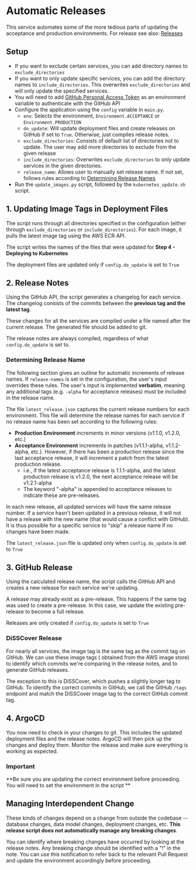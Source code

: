 # Automatic Releases

This service automates some of the more tedious parts of updating the acceptance and production environments.
For release see also: [Releases](https://github.com/DiSSCo/dissco-developers-documentation/wiki/Creating-a-release)

## Setup

* If you want to exclude certain services, you can add directory names to `exclude_directories`
* If you want to only update specific services, you can add the directory names to `include_directories`. This
  overwrites
  `exclude_directories` and will only update the specified services.
* You will need to
  add [GitHub Personal Access Token](https://docs.github.com/en/authentication/keeping-your-account-and-data-secure/managing-your-personal-access-tokens)
  as an environment variable to authenticate with the GitHub API
* Configure the application using the `config` variable in `main.py`.
    * `env`: Selects the environment, `Environment.ACCEPTANCE` or `Environment.PRODUCTION`
    * `do_update`: Will update deployment files and create releases on GitHub if set to `True`. Otherwise, just compiles
      release notes.
    * `exclude_directories`: Consists of default list of directories not to update. The user may add more directories to
      exclude from the given release
    * `include_directories`: Overwrites `exclude_directories` to only update services in the given directories.
    * `release_name`: Allows user to manually set release name. If not set, follows rules according
      to [Determining Release Names](#determining-release-name)
* Run the `update_images.py` script, followed by the `kubernetes_update.sh` script.

## 1. Updating Image Tags in Deployment Files

The script runs through all directories specified in the configuration (either through `exclude_directories` or
`include_directories`).
For each image, it pulls the latest image tag using the AWS ECR API.

The script writes the names of the files that were updated for **Step 4 - Deploying to Kubernetes**

The deployment files are updated only if `config.do_update` is set to `True`

## 2. Release Notes

Using the GitHub API, the script generates a changelog for each service. The changelog consists of the commits between
the **previous tag and the latest tag**.

These changes for all the services are compiled under a file named after the current release. The generated file should
be added to git.

The release notes are always compiled, regardless of what `config.do_update` is set to.

### Determining Release Name

The following section gives an outline for automatic increments of release names. If `release-names` is set in the
configuration, the user's input overrides these rules. The user's input is implemented **verbatim**, meaning any
additional tags (e.g. `-alpha` for acceptance releases) must be included in the release name. 

The file `latest_release.json` captures the current release numbers for each environment. This file will determine the
release names for each service if no release name has been set according to the following rules:

* **Production Environment** increments in minor versions (v1.1.0, v1.2.0, etc.)
* **Acceptance Environment** increments in patches (v1.1.1-alpha, v1.1.2-alpha, etc.). However, if there has been a
  production release since the last
  acceptance release, it will increment a patch from the latest production release.
    * i.e., if the latest acceptance release is 1.1.1-alpha, and the latest production release is v1.2.0, the next
      acceptance release will be v1.2.1-alpha
    * The keyword "-alpha" is appended to acceptance releases to indicate these are pre-releases.

In each new release, all updated services will have the same release number. If a service hasn't been updated in a
previous release, it will not have a release with the new name (that would cause a
conflict with GitHub). It is thus possible for a specific service to "skip" a release name if no changes have been made.

The `latest_release.json` file is updated only when `config.do_update` is set to `True`

## 3. GitHub Release

Using the calculated release name, the script calls the GitHub API and creates a new release for each service we're
updating.

A release may already exist as a pre-release. This happens if the same tag was used to create a pre-release. In this
case, we update the existing pre-release to become a full release.

Releases are only created if `config.do_update` is set to `True`

### DiSSCover Release

For nearly all services, the image tag is the same tag as the commit tag on GitHub. We can use these image tags (
obtained from the AWS image store) to identify which commits we're comparing in the release notes, and to generate
GitHub releases.

The exception to this is DiSSCover, which pushes a slightly longer tag to GitHub. To identify the correct commits in
GitHub, we call the GitHub `/tags` endpoint and match the DiSSCover image tag to the correct GitHub commit tag.

## 4. ArgoCD

You now need to check in your changes to git. 
This includes the updated deployment files and the release notes.
ArgoCD will then pick up the changes and deploy them.
Monitor the release and make sure everything is working as expected.

### Important

**Be sure you are updating the correct environment before proceeding. You will need to set the environment in the script
**

## Managing Interdependent Change

These kinds of changes depend on a change from outside the codebase -- database changes, data model
changes, deployment changes, etc. **This release script does not automatically manage any breaking changes**.

You can identify where breaking changes have occurred by looking at the release notes. Any breaking change should be
identified with a "!" in the note. You can use this notification to refer back to the relevant Pull Request and update
the environment accordingly before proceeding. 
